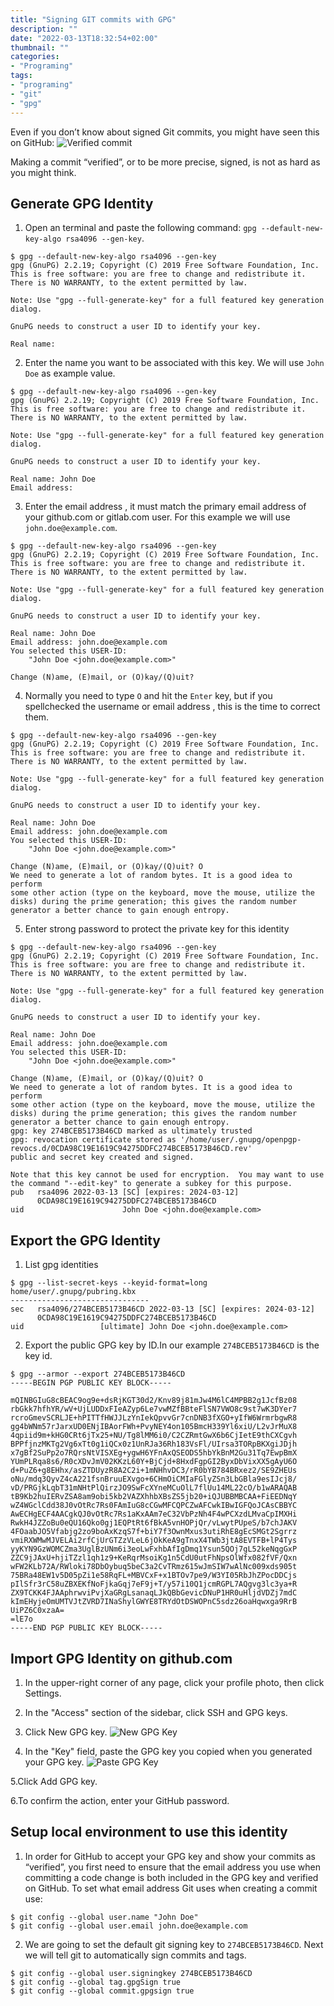 ```yaml
---
title: "Signing GIT commits with GPG"
description: ""
date: "2022-03-13T18:32:54+02:00"
thumbnail: ""
categories:
- "Programing"
tags:
- "programing"
- "git"
- "gpg"
---
```



Even if you don’t know about signed Git commits, you might have seen this on GitHub:
![Verified commit](/images/github-verified-commit.png 'Verified')

<!--more--> 

Making a commit “verified”, or to be more precise, signed, is not as hard as you might think.

Generate GPG Identity
---------------------
1. Open an terminal and paste the following command: `gpg --default-new-key-algo rsa4096 --gen-key`. 
```shell
$ gpg --default-new-key-algo rsa4096 --gen-key
gpg (GnuPG) 2.2.19; Copyright (C) 2019 Free Software Foundation, Inc.
This is free software: you are free to change and redistribute it.
There is NO WARRANTY, to the extent permitted by law.

Note: Use "gpg --full-generate-key" for a full featured key generation dialog.

GnuPG needs to construct a user ID to identify your key.

Real name: 
```
2. Enter the name you want to be associated with this key. We will use `John Doe` as example value.

```shell
$ gpg --default-new-key-algo rsa4096 --gen-key
gpg (GnuPG) 2.2.19; Copyright (C) 2019 Free Software Foundation, Inc.
This is free software: you are free to change and redistribute it.
There is NO WARRANTY, to the extent permitted by law.

Note: Use "gpg --full-generate-key" for a full featured key generation dialog.

GnuPG needs to construct a user ID to identify your key.

Real name: John Doe
Email address: 
```
3. Enter the email address , it must match the primary email address of your github.com or gitlab.com user. For this example we will use `john.doe@example.com`.

```shell
$ gpg --default-new-key-algo rsa4096 --gen-key
gpg (GnuPG) 2.2.19; Copyright (C) 2019 Free Software Foundation, Inc.
This is free software: you are free to change and redistribute it.
There is NO WARRANTY, to the extent permitted by law.

Note: Use "gpg --full-generate-key" for a full featured key generation dialog.

GnuPG needs to construct a user ID to identify your key.

Real name: John Doe
Email address: john.doe@example.com
You selected this USER-ID:
    "John Doe <john.doe@example.com>"

Change (N)ame, (E)mail, or (O)kay/(Q)uit? 
```
4. Normally you need to type `O` and hit the `Enter` key, but if you spellchecked the username or email address , this is the time to correct them. 

```shell
$ gpg --default-new-key-algo rsa4096 --gen-key
gpg (GnuPG) 2.2.19; Copyright (C) 2019 Free Software Foundation, Inc.
This is free software: you are free to change and redistribute it.
There is NO WARRANTY, to the extent permitted by law.

Note: Use "gpg --full-generate-key" for a full featured key generation dialog.

GnuPG needs to construct a user ID to identify your key.

Real name: John Doe
Email address: john.doe@example.com
You selected this USER-ID:
    "John Doe <john.doe@example.com>"

Change (N)ame, (E)mail, or (O)kay/(Q)uit? O
We need to generate a lot of random bytes. It is a good idea to perform
some other action (type on the keyboard, move the mouse, utilize the
disks) during the prime generation; this gives the random number
generator a better chance to gain enough entropy.
```

5. Enter strong password to protect the private key for this identity
```shell
$ gpg --default-new-key-algo rsa4096 --gen-key
gpg (GnuPG) 2.2.19; Copyright (C) 2019 Free Software Foundation, Inc.
This is free software: you are free to change and redistribute it.
There is NO WARRANTY, to the extent permitted by law.

Note: Use "gpg --full-generate-key" for a full featured key generation dialog.

GnuPG needs to construct a user ID to identify your key.

Real name: John Doe
Email address: john.doe@example.com
You selected this USER-ID:
    "John Doe <john.doe@example.com>"

Change (N)ame, (E)mail, or (O)kay/(Q)uit? O
We need to generate a lot of random bytes. It is a good idea to perform
some other action (type on the keyboard, move the mouse, utilize the
disks) during the prime generation; this gives the random number
generator a better chance to gain enough entropy.
gpg: key 274BCEB5173B46CD marked as ultimately trusted
gpg: revocation certificate stored as '/home/user/.gnupg/openpgp-revocs.d/0CDA98C19E1619C94275DDFC274BCEB5173B46CD.rev'
public and secret key created and signed.

Note that this key cannot be used for encryption.  You may want to use
the command "--edit-key" to generate a subkey for this purpose.
pub   rsa4096 2022-03-13 [SC] [expires: 2024-03-12]
      0CDA98C19E1619C94275DDFC274BCEB5173B46CD
uid                      John Doe <john.doe@example.com>
```

Export the GPG Identity
-----------------------
1. List gpg identities
```shell
$ gpg --list-secret-keys --keyid-format=long
home/user/.gnupg/pubring.kbx
-------------------------------
sec   rsa4096/274BCEB5173B46CD 2022-03-13 [SC] [expires: 2024-03-12]
      0CDA98C19E1619C94275DDFC274BCEB5173B46CD
uid                 [ultimate] John Doe <john.doe@example.com>

```
2. Export the public GPG key by ID.In our example `274BCEB5173B46CD` is the key id.
```shell
$ gpg --armor --export 274BCEB5173B46CD
-----BEGIN PGP PUBLIC KEY BLOCK-----

mQINBGIuG8cBEAC9og9e+dsRjKGT30d2/Knv89j81mJw4M6lC4MPBB2g1JcfBz08
rbGkk7hfhYR/wV+UjLUDDxFIeAZyp6Le7vwMZfBBteFlSN7VWO8c9st7wK3DYer7
rcroGmevSCRLJE+hPITTfHWJJLzYnIekQpvvGr7cnDNB3fXGO+yIfW6WrmrbgwR8
gg4bWNm57rJarxUD0ENjIBAorFWh+PvyNEY4on105BmcH339Yl6xiU/L2vJrMuX8
4qpiid9m+kHG0CRt6jTx25+NU/Tg8lMM6i0/C2CZRmtGwX6b6CjIetE9thCXCgvh
BPPfjnzMKTg2Vg6xTt0g1iQCx0z1UnRJa36Rh183VsFl/UIrsa3TORpBKXgiJDjh
x7gBf2SuPp2o7RQrsNtVISXEg+ygwH6YFnAxQSEODS5hbYkBnM2Gu31Tq7EwpBmX
YUmPLRqa8s6/R0cXDvJmV02KKzL60Y+BjCjd+8HxdFgpGI2ByxDbVixXX5gAyU6O
d+PuZ6+g8EHhx/asZTDUyzR8A2C2i+1mNHhvDC3/rR0bYB784BRxez2/SE9ZHEUs
oNu/mdq3QyvZ4cA221fsnBruuEXvgo+6CHmOiCMIaFGlyZSn3LbGBla9esIJcj8/
vD/PRGjkLqbT31mNHtPlQirzJO9SwFcXYneMCuOlL7flUu14ML22cO/b1wARAQAB
tB9Kb2huIERvZSA8am9obi5kb2VAZXhhbXBsZS5jb20+iQJUBBMBCAA+FiEEDNqY
wZ4WGclCdd38J0vOtRc7Rs0FAmIuG8cCGwMFCQPCZwAFCwkIBwIGFQoJCAsCBBYC
AwECHgECF4AACgkQJ0vOtRc7Rs1aKxAAm7eC32VbPzNh4F4wPCXzdLMvaCpIMXHi
RwkH4JZZoBu0eQU16Qko0gj1EQPtRt6fBkA5vnHOPjQr/vLwytPUpeS/b7chJAKV
4FOaabJO5Vfabjg2zo9boAxKzqS7f+biY7f3OwnMxus3utiRhE8gEcSMGt2Sgrrz
vmiRXWMwMJVELAi2rfCjUrGTZzVLeL6jOkKeA9gTnxX4TWb3jtA8EVTFB+lP4Tys
yyKYN9GzWOMCZma3UglBzUNm6i3eoLwFxhbAfIgDmq1Ysun5QOj7gL52keNqgGxP
ZZC9jJAxU+hjiTZzl1qh1z9+KeRqrMsoiKg1n5CdU0utFhNpsOlWfx082fVF/Qxn
wFW2KLb72A/RWloki78DbOybuq5beC3a2CvTRmz615wJmSIW7wAlNc009xds905t
75BRa48EW1v5D05pZi1e58RqFL+MBVCxF+x1BTOv7pe9/W3YI05RbJhZPocDDCjs
pIlSfr3rC58uZBXEKfNoFjkaGqj7eF9j+T/y57i10Q1jcmRGPL7AQgvg3lc3ya+R
ZX9TCKK4FJAAphrwviPvjXaGRgLsanaqLJkQBbGevicDNuP1HR0uHljdVDZj7mdC
kImEHyjeOmUMTVJtZVRD7INaShylGWYE8TRYdOtDSWOPnC5sdz26oaHqwxga9RrB
UiPZ6C0xzaA=
=lE7o
-----END PGP PUBLIC KEY BLOCK-----
```

Import GPG Identity on github.com
-----------------------------
1. In the upper-right corner of any page, click your profile photo, then click Settings.

2. In the "Access" section of the sidebar, click  SSH and GPG keys.

3. Click New GPG key.
![New GPG Key](/images/github-gpg-keys.png 'New GPG Key')

4. In the "Key" field, paste the GPG key you copied when you generated your GPG key.
![Paste GPG Key](/images/github-gpg-key-paste.png 'Paste GPG Key')

5.Click Add GPG key.

6.To confirm the action, enter your GitHub password.

Setup local environment to use this identity
--------------------------------------------
1. In order for GitHub to accept your GPG key and show your commits as “verified”, you first need to ensure that the email address you use when committing a code change is both included in the GPG key and verified on GitHub.
   To set what email address Git uses when creating a commit use:
```shell
$ git config --global user.name "John Doe"
$ git config --global user.email john.doe@example.com
```

2. We are going to set the default git signing key to `274BCEB5173B46CD`. Next we will tell git to automatically sign commits and tags. 
```shell
$ git config --global user.signingkey 274BCEB5173B46CD
$ git config --global tag.gpgSign true
$ git config --global commit.gpgsign true
```
